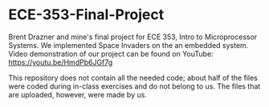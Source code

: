 # ECE-353-Final-Project
Brent Drazner and mine's final project for ECE 353, Intro to Microprocessor Systems. We implemented Space Invaders on the an embedded 
system. Video demonstration of our project can be found on YouTube: https://youtu.be/HmdPb6JGf7g

This repository does not contain all the needed code; about half of the files were coded during in-class exercises and do not belong to 
us. The files that are uploaded, however, were made by us.
